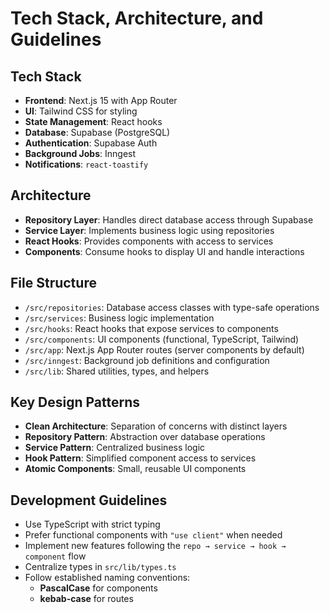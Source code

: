 # Tech Stack, Architecture, and Guidelines

## Tech Stack

- **Frontend**: Next.js 15 with App Router  
- **UI**: Tailwind CSS for styling  
- **State Management**: React hooks  
- **Database**: Supabase (PostgreSQL)  
- **Authentication**: Supabase Auth  
- **Background Jobs**: Inngest  
- **Notifications**: `react-toastify`  

## Architecture

- **Repository Layer**: Handles direct database access through Supabase  
- **Service Layer**: Implements business logic using repositories  
- **React Hooks**: Provides components with access to services  
- **Components**: Consume hooks to display UI and handle interactions  

## File Structure

- `/src/repositories`: Database access classes with type-safe operations  
- `/src/services`: Business logic implementation  
- `/src/hooks`: React hooks that expose services to components  
- `/src/components`: UI components (functional, TypeScript, Tailwind)  
- `/src/app`: Next.js App Router routes (server components by default)  
- `/src/inngest`: Background job definitions and configuration  
- `/src/lib`: Shared utilities, types, and helpers  

## Key Design Patterns

- **Clean Architecture**: Separation of concerns with distinct layers  
- **Repository Pattern**: Abstraction over database operations  
- **Service Pattern**: Centralized business logic  
- **Hook Pattern**: Simplified component access to services  
- **Atomic Components**: Small, reusable UI components  

## Development Guidelines

- Use TypeScript with strict typing  
- Prefer functional components with `"use client"` when needed  
- Implement new features following the `repo → service → hook → component` flow  
- Centralize types in `src/lib/types.ts`  
- Follow established naming conventions:  
  - **PascalCase** for components  
  - **kebab-case** for routes  